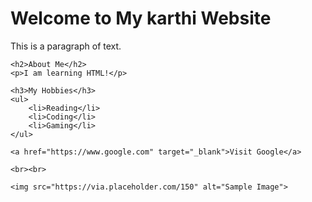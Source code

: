 
<!DOCTYPE html>
<html>
<head>
    <title>My First HTML Page</title>
</head>
<body>
    <h1>Welcome to My karthi Website</h1>
    <p>This is a paragraph of text.</p>

    <h2>About Me</h2>
    <p>I am learning HTML!</p>

    <h3>My Hobbies</h3>
    <ul>
        <li>Reading</li>
        <li>Coding</li>
        <li>Gaming</li>
    </ul>

    <a href="https://www.google.com" target="_blank">Visit Google</a>

    <br><br>

    <img src="https://via.placeholder.com/150" alt="Sample Image">

</body>
</html>